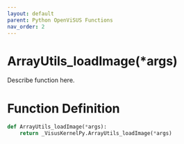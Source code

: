 ```yaml
---
layout: default
parent: Python OpenViSUS Functions
nav_order: 2
---
```


# ArrayUtils_loadImage(*args)

Describe function here.

# Function Definition

```python
def ArrayUtils_loadImage(*args):
    return _VisusKernelPy.ArrayUtils_loadImage(*args)
```